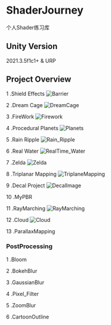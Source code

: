 # ShaderJourney
个人Shader练习库

## Unity Version 
2021.3.5f1c1+ & URP

## Project Overview
1 .Shield Effects 
![Barrier](https://user-images.githubusercontent.com/79915255/220232209-d2eeee97-860e-455c-878f-a40c5f1e601b.png)

2 .Dream Cage
![DreamCage](https://user-images.githubusercontent.com/79915255/220232489-e81b9f79-8811-4c1e-b584-876968c59d60.png)

3 .FireWork
![Firework](https://user-images.githubusercontent.com/79915255/220232627-30861eec-619f-4a95-b1e8-e2fa06b356c9.png)

4 .Procedural Planets
![Planets](https://user-images.githubusercontent.com/79915255/220232801-79ac7fe3-d19a-4b8b-bbb7-a5381493c8c8.png)

5 .Rain Ripple
![Rain_Ripple](https://user-images.githubusercontent.com/79915255/220233118-0f137170-812f-488b-b84d-38cd2f84249e.png)

6 .Real Water
![RealTime_Water](https://user-images.githubusercontent.com/79915255/220233216-a45ad35d-8a48-4227-b85c-6f5d689bd919.png)

7 .Zelda
![Zelda](https://user-images.githubusercontent.com/79915255/220233407-267bfea8-74c3-40c0-aefa-41d50347998d.png)

8 .Triplanar Mapping
![TriplaneMapping](https://user-images.githubusercontent.com/79915255/220233639-bb737092-292a-4a93-b647-74f61f193132.png)

9 .Decal Project
![DecalImage](https://user-images.githubusercontent.com/79915255/220234412-92fe6c6b-5448-42d3-95f5-3e3eb6619ff1.png)

10 .MyPBR

11 .RayMarching
![RayMarching](https://user-images.githubusercontent.com/79915255/220235265-6389f0eb-8cd0-4b12-986a-c4b7b824870b.png)

12 .Cloud
![Cloud](https://user-images.githubusercontent.com/79915255/220235296-cca210fd-d724-46a3-9e81-cb3633ea7539.png)

13 .ParallaxMapping
### PostProcessing
1 .Bloom

2 .BokehBlur

3 .GaussianBlur

4 .Pixel_Filter

5 .ZoomBlur

6 .CartoonOutline